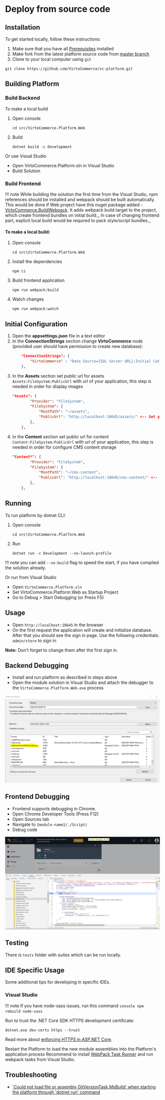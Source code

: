 # Deploy from source code

## Installation

To get started locally, follow these instructions:

1. Make sure that you have all [Prerequisites](../getting-started/deploy-from-precompiled-binaries-windows.md#prerequisites) installed
1. Make fork from the latest platform source code from [master branch](https://github.com/VirtoCommerce/vc-platform/tree/master)
1. Clone to your local computer using `git`

```console
git clone https://github.com/VirtoCommerce/vc-platform.git
```

## Building Platform

### Build Backend

To make a local build

1. Open console
    ```console
    cd src/VirtoCommerce.Platform.Web
    ```
1. Build 
    ```console
    dotnet build -c Development
    ```

Or use Visual Studio

* Open VirtoCommerce.Platform.sln in Visual Studio
* Build Solution

### Build Frontend 

!!! note
    While building the solution the first time from the Visual Studio, npm references should be installed and webpack should be built automatically. This would be done if Web project have this nuget package added - [VirtoCommerce.BuildWebpack](https://www.nuget.org/packages/VirtoCommerce.BuildWebpack/). It adds webpack build target to the project, which create frontend bundles on initial build._
    In case of changing frontend part, explicit local build would be required to pack style/script bundles._


#### To make a local build:
1. Open console
    ```console
    cd src\VirtoCommerce.Platform.Web
    ```
2. Install the dependencies
    ```console
    npm ci
    ```
3. Build frontend application
    ```console
    npm run webpack:build
    ```
4. Watch changes
    ```console
    npm run webpack:watch
    ```

## Initial Configuration 

1. Open the **appsettings.json** file in a text editor
2. In the **ConnectionStrings** section change **VirtoCommerce** node (provided user should have permission to create new database):
    ```json
        "ConnectionStrings": {
            "VirtoCommerce" : "Data Source={SQL Server URL};Initial Catalog={Database name};Persist Security Info=True;User ID={User name};Password={User password};MultipleActiveResultSets=True;Connect Timeout=30"
        },
    ```
3. In the **Assets** section set public url for assets `Assets:FileSystem:PublicUrl` with url of your application, this step is needed in order for display images
    ```json
    "Assets": {
            "Provider": "FileSystem",
            "FileSystem": {
                "RootPath": "~/assets",
                "PublicUrl": "http://localhost:10645/assets/" <-- Set your platform application url with port localhost:10645
            },
        },
    ```
4. In the **Content** section set public url for content `Content:FileSystem:PublicUrl` with url of your application, this step is needed in order for configure CMS content storage
    ```json
    "Content*": {
            "Provider": "FileSystem",
            "FileSystem": {
                "RootPath": "~/cms-content",
                "PublicUrl": "http://localhost:10645/cms-content/" <-- Set your platform application url with port localhost:10645
            },
        },
    ```

## Running

To run platform by dotnet CLI:

1. Open console
    ```console
    cd src\VirtoCommerce.Platform.Web
    ```
2. Run
    ```console
    dotnet run -c Development --no-launch-profile
    ```

!!! note
    you can add `--no-build` flag to speed the start, if you have compiled the solution already.

Or run from Visual Studio

* Open `VirtoCommerce.Platform.sln` 
* Set VirtoCommerce.Platform.Web as Startup Project
* Go to Debug > Start Debugging (or Press F5)

## Usage
* Open `http://localhost:10645` in the browser
* On the first request the application will create and initialize database. After that you should see the sign in page. Use the following credentials: `admin/store` to sign in

**Note:** Don't forget to change them after the first sign in.

## Backend Debugging

* Install and run platform as described in steps above
* Open the module solution in Visual Studio and attach the debugger to the `VirtoCommerce.Platform.Web.exe` process

![image](../media/backend-debug.png)

## Frontend Debugging

* Frontend supports debugging in Chrome.
* Open Chrome Developer Tools (Press F12)
* Open Sources tab
* Navigate to `{module-name}/./Script/`
* Debug code

![image](../media/frontend-debug-chrome.png)

## Testing 
There is `tests` folder with suites which can be run locally.

## IDE Specific Usage

Some additional tips for developing in specific IDEs.

### Visual Studio

!!! note
    If you have node-sass issues, run this command
    ```console
    npm rebuild node-sass
    ```

Run to trust the .NET Core SDK HTTPS development certificate:

```console
dotnet.exe dev-certs https --trust
```

Read more about [enforcing HTTPS in ASP.NET Core](https://docs.microsoft.com/en-us/aspnet/core/security/enforcing-ssl?view=aspnetcore-3.0&tabs=visual-studio#trust).

Restart the Platform to load the new module assemblies into the Platform's application process
Recommend to install [WebPack Task Runner](https://marketplace.visualstudio.com/items?itemName=MadsKristensen.WebPackTaskRunner) and run webpack tasks from Visual Studio. 

## Troubleshooting

* ['Could not load file or assembly GitVersionTask.MsBuild' when starting the platform through 'dotnet run' command](https://community.virtocommerce.com/t/could-not-load-file-or-assembly-gitversiontask-msbuild-when-starting-the-platform-through-dotnet-run-command/203)
